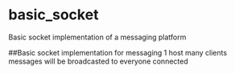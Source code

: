 # basic_socket
Basic socket implementation of a messaging platform

##Basic socket implementation for messaging
1 host many clients
messages will be broadcasted to everyone connected
